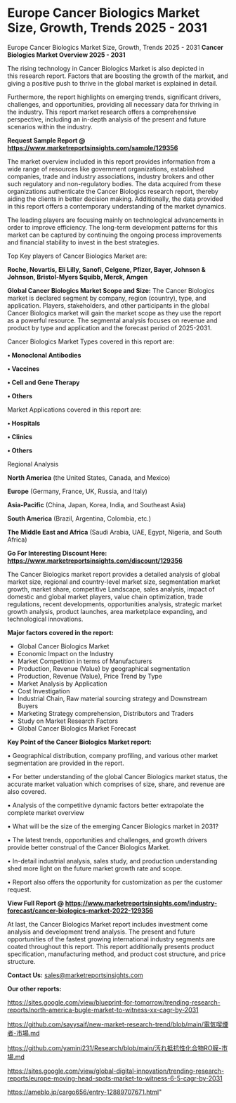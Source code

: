 # Europe Cancer Biologics Market Size, Growth, Trends 2025 - 2031
Europe Cancer Biologics Market Size, Growth, Trends 2025 - 2031
<Strong> Cancer Biologics Market Overview 2025 - 2031</strong>

The rising technology in Cancer Biologics Market is also depicted in this research report. Factors that are boosting the growth of the market, and giving a positive push to thrive in the global market is explained in detail.

Furthermore, the report highlights on emerging trends, significant drivers, challenges, and opportunities, providing all necessary data for thriving in the industry. This report market research offers a comprehensive perspective, including an in-depth analysis of the present and future scenarios within the industry.

<strong>Request Sample Report @ <a href=https://www.marketreportsinsights.com/sample/129356>https://www.marketreportsinsights.com/sample/129356</a></strong>

The market overview included in this report provides information from a wide range of resources like government organizations, established companies, trade and industry associations, industry brokers and other such regulatory and non-regulatory bodies. The data acquired from these organizations authenticate the Cancer Biologics research report, thereby aiding the clients in better decision making. Additionally, the data provided in this report offers a contemporary understanding of the market dynamics.

The leading players are focusing mainly on technological advancements in order to improve efficiency. The long-term development patterns for this market can be captured by continuing the ongoing process improvements and financial stability to invest in the best strategies.

Top Key players of Cancer Biologics Market are:

<strong>Roche, Novartis, Eli Lilly, Sanofi, Celgene, Pfizer, Bayer, Johnson & Johnson, Bristol-Myers Squibb, Merck, Amgen</strong>

<strong><b>Global Cancer Biologics Market Scope and Size:</b></strong>
The Cancer Biologics market is declared segment by company, region (country), type, and application. Players, stakeholders, and other participants in the global Cancer Biologics market will gain the market scope as they use the report as a powerful resource. The segmental analysis focuses on revenue and product by type and application and the forecast period of 2025-2031.

Cancer Biologics Market Types covered in this report are:

<strong>• Monoclonal Antibodies

• Vaccines

• Cell and Gene Therapy

• Others</strong>

Market Applications covered in this report are:

<strong>• Hospitals

• Clinics

• Others</strong> 

Regional Analysis

<strong>North America</strong> (the United States, Canada, and Mexico)

<strong>Europe</strong> (Germany, France, UK, Russia, and Italy)

<strong>Asia-Pacific</strong> (China, Japan, Korea, India, and Southeast Asia)

<strong>South America</strong> (Brazil, Argentina, Colombia, etc.)

<strong>The Middle East and Africa</strong> (Saudi Arabia, UAE, Egypt, Nigeria, and South Africa)

<strong>Go For Interesting Discount Here: <a href=https://www.marketreportsinsights.com/discount/129356>https://www.marketreportsinsights.com/discount/129356</a></strong>

The Cancer Biologics market report provides a detailed analysis of global market size, regional and country-level market size, segmentation market growth, market share, competitive Landscape, sales analysis, impact of domestic and global market players, value chain optimization, trade regulations, recent developments, opportunities analysis, strategic market growth analysis, product launches, area marketplace expanding, and technological innovations.

<strong><b>Major factors covered in the report:</b></strong>
<ul>
  <li>Global Cancer Biologics Market </li>
  <li>Economic Impact on the Industry</li>
  <li>Market Competition in terms of Manufacturers</li>
  <li>Production, Revenue (Value) by geographical segmentation</li>
  <li>Production, Revenue (Value), Price Trend by Type</li>
  <li>Market Analysis by Application</li>
  <li>Cost Investigation</li>
  <li>Industrial Chain, Raw material sourcing strategy and Downstream Buyers</li>
  <li>Marketing Strategy comprehension, Distributors and Traders</li>
  <li>Study on Market Research Factors</li>
  <li>Global Cancer Biologics Market Forecast</li>
</ul>

<strong><b>Key Point of the Cancer Biologics Market report:</b></strong>

• Geographical distribution, company profiling, and various other market segmentation are provided in the report.

• For better understanding of the global Cancer Biologics market status, the accurate market valuation which comprises of size, share, and revenue are also covered.

• Analysis of the competitive dynamic factors better extrapolate the complete market overview

• What will be the size of the emerging Cancer Biologics market in 2031?

• The latest trends, opportunities and challenges, and growth drivers provide better construal of the Cancer Biologics Market.

• In-detail industrial analysis, sales study, and production understanding shed more light on the future market growth rate and scope.

• Report also offers the opportunity for customization as per the customer request.

<strong><b>View Full Report @ <a href=https://www.marketreportsinsights.com/industry-forecast/cancer-biologics-market-2022-129356>https://www.marketreportsinsights.com/industry-forecast/cancer-biologics-market-2022-129356</a></b></strong>


At last, the Cancer Biologics Market report includes investment come analysis and development trend analysis. The present and future opportunities of the fastest growing international industry segments are coated throughout this report. This report additionally presents product specification, manufacturing method, and product cost structure, and price structure.

<strong>Contact Us:</strong>
sales@marketreportsinsights.com

<strong>Our other reports:</strong>

<a href=https://sites.google.com/view/blueprint-for-tomorrow/trending-research-reports/north-america-bugle-market-to-witness-xx-cagr-by-2031>https://sites.google.com/view/blueprint-for-tomorrow/trending-research-reports/north-america-bugle-market-to-witness-xx-cagr-by-2031</a>

<a href=https://github.com/sayysaif/new-market-research-trend/blob/main/電気喫煙者-市場.md>https://github.com/sayysaif/new-market-research-trend/blob/main/電気喫煙者-市場.md</a>

<a href=https://github.com/yamini231/Research/blob/main/汚れ抵抗性化合物RO膜-市場.md>https://github.com/yamini231/Research/blob/main/汚れ抵抗性化合物RO膜-市場.md</a>

<a href=https://sites.google.com/view/global-digital-innovation/trending-research-reports/europe-moving-head-spots-market-to-witness-6-5-cagr-by-2031>https://sites.google.com/view/global-digital-innovation/trending-research-reports/europe-moving-head-spots-market-to-witness-6-5-cagr-by-2031</a>

<a href=https://ameblo.jp/cargo656/entry-12889707671.html>https://ameblo.jp/cargo656/entry-12889707671.html</a>"
